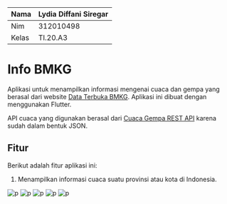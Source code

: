 | Nama | Lydia Diffani Siregar  |
| ------ | ------- |
| Nim | 312010498 |
| Kelas  | TI.20.A3 |



# Info BMKG

Aplikasi untuk menampilkan informasi mengenai cuaca dan gempa yang berasal dari website [Data Terbuka BMKG](https://data.bmkg.go.id/). Aplikasi ini dibuat dengan menggunakan Flutter.

API cuaca yang digunakan berasal dari [Cuaca Gempa REST API](https://github.com/renomureza/cuaca-gempa-rest-api) karena sudah dalam bentuk JSON.

## Fitur

Berikut adalah fitur aplikasi ini:

1. Menampilkan informasi cuaca suatu provinsi atau kota di Indonesia.

![p](assets/1.png)
![p](assets/2.png)
![p](assets/3.png)
![p](assets/4.png)
![p](assets/WhatsApp%20Image%202023-07-10%20at%2013.55.26.jpg)